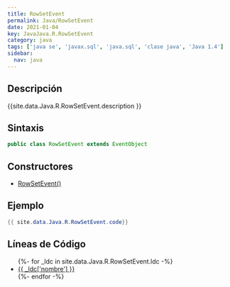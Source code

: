 ```yaml
---
title: RowSetEvent
permalink: Java/RowSetEvent
date: 2021-01-04
key: JavaJava.R.RowSetEvent
category: java
tags: ['java se', 'javax.sql', 'java.sql', 'clase java', 'Java 1.4']
sidebar: 
  nav: java
---
```


## Descripción
{{site.data.Java.R.RowSetEvent.description }}

## Sintaxis
~~~java
public class RowSetEvent extends EventObject
~~~

## Constructores
* [RowSetEvent()](/Java/RowSetEvent/RowSetEvent/)

## Ejemplo
~~~java
{{ site.data.Java.R.RowSetEvent.code}}
~~~

## Líneas de Código
<ul>
{%- for _ldc in site.data.Java.R.RowSetEvent.ldc -%}
   <li>
       <a href="{{_ldc['url'] }}">{{ _ldc['nombre'] }}</a>
   </li>
{%- endfor -%}
</ul>
